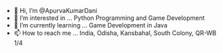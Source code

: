 - 👋 Hi, I’m @ApurvaKumarDani
- 👀 I’m interested in ... Python Programming and Game Development
- 🌱 I’m currently learning ... Game Development in Java
- 📫 How to reach me ... India, Odisha, Kansbahal, South Colony, QR-WB 1/4
